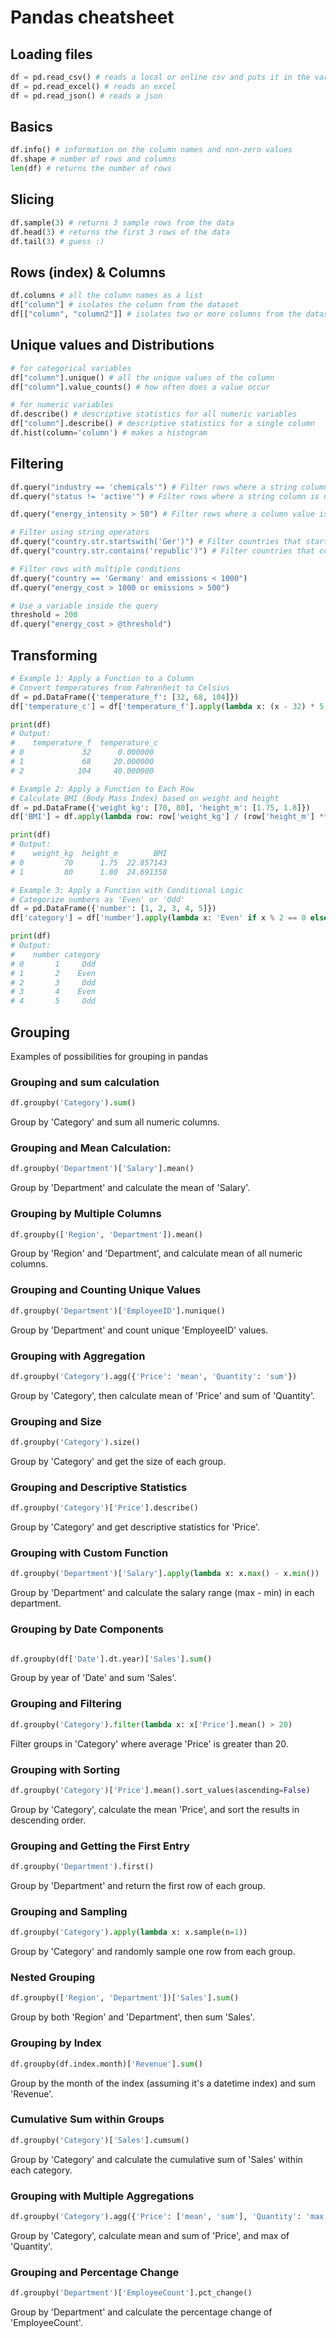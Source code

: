 # Pandas cheatsheet

## Loading files
```python
df = pd.read_csv() # reads a local or online csv and puts it in the variable 'df'
df = pd.read_excel() # reads an excel
df = pd.read_json() # reads a json
```

## Basics
```python
df.info() # information on the column names and non-zero values
df.shape # number of rows and columns
len(df) # returns the number of rows
```

## Slicing
```python
df.sample(3) # returns 3 sample rows from the data
df.head(3) # returns the first 3 rows of the data
df.tail(3) # guess :)
```

## Rows (index) & Columns
```python
df.columns # all the column names as a list
df["column"] # isolates the column from the dataset
df[["column", "column2"]] # isolates two or more columns from the dataset
```

## Unique values and Distributions

```python
# for categorical variables
df["column"].unique() # all the unique values of the column
df["column"].value_counts() # how often does a value occur

# for numeric variables
df.describe() # descriptive statistics for all numeric variables
df["column"].describe() # descriptive statistics for a single column
df.hist(column='column') # makes a histogram
```

## Filtering

```python
df.query("industry == 'chemicals'") # Filter rows where a string column matches a specific value
df.query("status != 'active'") # Filter rows where a string column is not a specific value

df.query("energy_intensity > 50") # Filter rows where a column value is greater than a threshold

# Filter using string operators
df.query("country.str.startswith('Ger')") # Filter countries that start with 'Ger'
df.query("country.str.contains('republic')") # Filter countries that contain the word 'republic'

# Filter rows with multiple conditions
df.query("country == 'Germany' and emissions < 1000") 
df.query("energy_cost > 1000 or emissions > 500")

# Use a variable inside the query
threshold = 200
df.query("energy_cost > @threshold") 
```

## Transforming
```python
# Example 1: Apply a Function to a Column
# Convert temperatures from Fahrenheit to Celsius
df = pd.DataFrame({'temperature_f': [32, 68, 104]})
df['temperature_c'] = df['temperature_f'].apply(lambda x: (x - 32) * 5.0 / 9.0)

print(df)
# Output:
#    temperature_f  temperature_c
# 0             32      0.000000
# 1             68     20.000000
# 2            104     40.000000

# Example 2: Apply a Function to Each Row
# Calculate BMI (Body Mass Index) based on weight and height
df = pd.DataFrame({'weight_kg': [70, 80], 'height_m': [1.75, 1.8]})
df['BMI'] = df.apply(lambda row: row['weight_kg'] / (row['height_m'] ** 2), axis=1)

print(df)
# Output:
#    weight_kg  height_m        BMI
# 0         70      1.75  22.857143
# 1         80      1.80  24.691358

# Example 3: Apply a Function with Conditional Logic
# Categorize numbers as 'Even' or 'Odd'
df = pd.DataFrame({'number': [1, 2, 3, 4, 5]})
df['category'] = df['number'].apply(lambda x: 'Even' if x % 2 == 0 else 'Odd')

print(df)
# Output:
#    number category
# 0       1     Odd
# 1       2    Even
# 2       3     Odd
# 3       4    Even
# 4       5     Odd
```

## Grouping
Examples of possibilities for grouping in pandas

### Grouping and sum calculation
```python
df.groupby('Category').sum()
```
Group by 'Category' and sum all numeric columns.

### Grouping and Mean Calculation:

```python
df.groupby('Department')['Salary'].mean()
```
Group by 'Department' and calculate the mean of 'Salary'.

### Grouping by Multiple Columns
```python
df.groupby(['Region', 'Department']).mean()
```
Group by 'Region' and 'Department', and calculate mean of all numeric columns.

### Grouping and Counting Unique Values

```python
df.groupby('Department')['EmployeeID'].nunique()
```
Group by 'Department' and count unique 'EmployeeID' values.

### Grouping with Aggregation

```python
df.groupby('Category').agg({'Price': 'mean', 'Quantity': 'sum'})
```
Group by 'Category', then calculate mean of 'Price' and sum of 'Quantity'.

### Grouping and Size

```python
df.groupby('Category').size()
```
Group by 'Category' and get the size of each group.

### Grouping and Descriptive Statistics

```python
df.groupby('Category')['Price'].describe()
```
Group by 'Category' and get descriptive statistics for 'Price'.

### Grouping with Custom Function

```python
df.groupby('Department')['Salary'].apply(lambda x: x.max() - x.min())
```

Group by 'Department' and calculate the salary range (max - min) in each department.

### Grouping by Date Components

```python

df.groupby(df['Date'].dt.year)['Sales'].sum()
```
Group by year of 'Date' and sum 'Sales'.

### Grouping and Filtering

```python
df.groupby('Category').filter(lambda x: x['Price'].mean() > 20)
```

Filter groups in 'Category' where average 'Price' is greater than 20.

### Grouping with Sorting

```python
df.groupby('Category')['Price'].mean().sort_values(ascending=False)
```

Group by 'Category', calculate the mean 'Price', and sort the results in descending order.

### Grouping and Getting the First Entry

```python
df.groupby('Department').first()
```
Group by 'Department' and return the first row of each group.

### Grouping and Sampling

```python
df.groupby('Category').apply(lambda x: x.sample(n=1))
```

Group by 'Category' and randomly sample one row from each group.

### Nested Grouping

```python
df.groupby(['Region', 'Department'])['Sales'].sum()
```

Group by both 'Region' and 'Department', then sum 'Sales'.

### Grouping by Index

```python
df.groupby(df.index.month)['Revenue'].sum()
```

Group by the month of the index (assuming it's a datetime index) and sum 'Revenue'.

### Cumulative Sum within Groups

```python
df.groupby('Category')['Sales'].cumsum()
```

Group by 'Category' and calculate the cumulative sum of 'Sales' within each category.


### Grouping with Multiple Aggregations

```python
df.groupby('Category').agg({'Price': ['mean', 'sum'], 'Quantity': 'max'})
```
Group by 'Category', calculate mean and sum of 'Price', and max of 'Quantity'.

### Grouping and Percentage Change

```python
df.groupby('Department')['EmployeeCount'].pct_change()
```

Group by 'Department' and calculate the percentage change of 'EmployeeCount'.
